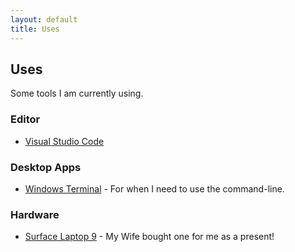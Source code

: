 ```yaml
---
layout: default
title: Uses
---
```


## Uses

Some tools I am currently using.

### Editor

* [Visual Studio Code](https://code.visualstudio.com/)

### Desktop Apps

* [Windows Terminal](https://github.com/microsoft/terminal) - For when I need to use the command-line.

### Hardware

* [Surface Laptop 9](https://www.microsoft.com/en-us/p/surface-laptop-3/8vfggh1r94tm?activetab=overview) - My Wife bought one for me as a present!
